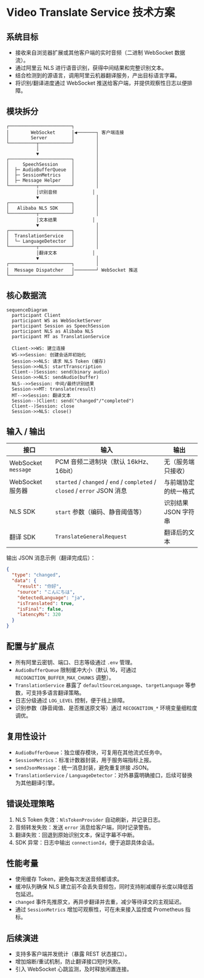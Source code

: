 # Video Translate Service 技术方案

## 系统目标

- 接收来自浏览器扩展或其他客户端的实时音频（二进制 WebSocket 数据流）。
- 通过阿里云 NLS 进行语音识别，获得中间结果和完整识别文本。
- 结合检测到的源语言，调用阿里云机器翻译服务，产出目标语言字幕。
- 将识别/翻译进度通过 WebSocket 推送给客户端，并提供观察性日志以便排障。

## 模块拆分

```text
┌───────────────────────┐
│        WebSocket      │◀───────┐ 客户端连接
│        Server         │        │
└──────────┬────────────┘        │
           │                     │
           ▼                     │
┌───────────────────────┐        │
│     SpeechSession     │        │
│  ├─ AudioBufferQueue  │        │
│  ├─ SessionMetrics    │        │
│  ├─ Message Helper    │        │
└──────────┬────────────┘        │
           │识别音频             │
           ▼                     │
┌───────────────────────┐        │
│   Alibaba NLS SDK     │        │
└──────────┬────────────┘        │
           │文本结果             │
           ▼                     │
┌───────────────────────┐        │
│  TranslationService   │        │
│  └─ LanguageDetector  │        │
└──────────┬────────────┘        │
           │翻译文本             │
           ▼                     │
┌───────────────────────┐        │
│  Message Dispatcher   │────────┘ WebSocket 推送
└───────────────────────┘
```

## 核心数据流

```mermaid
sequenceDiagram
  participant Client
  participant WS as WebSocketServer
  participant Session as SpeechSession
  participant NLS as Alibaba NLS
  participant MT as TranslationService

  Client->>WS: 建立连接
  WS->>Session: 创建会话并初始化
  Session->>NLS: 请求 NLS Token (缓存)
  Session->>NLS: startTranscription
  Client--)Session: send(binary audio)
  Session->>NLS: sendAudio(buffer)
  NLS-->>Session: 中间/最终识别结果
  Session->>MT: translate(result)
  MT-->>Session: 翻译文本
  Session--)Client: send("changed"/"completed")
  Client--)Session: close
  Session->>NLS: close()
```

## 输入 / 输出

| 接口 | 输入 | 输出 |
| ---- | ---- | ---- |
| WebSocket `message` | PCM 音频二进制块（默认 16kHz、16bit） | 无（服务端只接收） |
| WebSocket 服务器 | `started` / `changed` / `end` / `completed` / `closed` / `error` JSON 消息 | 与前端协定的统一格式 |
| NLS SDK | `start` 参数（编码、静音阈值等） | 识别结果 JSON 字符串 |
| 翻译 SDK | `TranslateGeneralRequest` | 翻译后的文本 |

输出 JSON 消息示例（翻译完成后）：
```json
{
  "type": "changed",
  "data": {
    "result": "你好",
    "source": "こんにちは",
    "detectedLanguage": "ja",
    "isTranslated": true,
    "isFinal": false,
    "latencyMs": 320
  }
}
```

## 配置与扩展点

- 所有阿里云密钥、端口、日志等级通过 `.env` 管理。
- `AudioBufferQueue` 限制缓冲大小（默认 16，可通过 `RECOGNITION_BUFFER_MAX_CHUNKS` 调整）。
- `TranslationService` 暴露了 `defaultSourceLanguage`、`targetLanguage` 等参数，可支持多语言翻译策略。
- 日志分级通过 `LOG_LEVEL` 控制，便于线上排障。
- 识别参数（静音阈值、是否推送原文等）通过 `RECOGNITION_*` 环境变量细粒度调优。

## 复用性设计

- `AudioBufferQueue`：独立缓存模块，可复用在其他流式任务中。
- `SessionMetrics`：标准计数器封装，用于服务端指标上报。
- `sendJsonMessage`：统一消息封装，避免重复拼接 JSON。
- `TranslationService` / `LanguageDetector`：对外暴露明确接口，后续可替换为其他翻译引擎。

## 错误处理策略

1. NLS Token 失效：`NlsTokenProvider` 自动刷新，并记录日志。
2. 音频转发失败：发送 `error` 消息给客户端，同时记录警告。
3. 翻译失败：回退到原始识别文本，保证字幕不中断。
4. SDK 异常：日志中输出 `connectionId`，便于追踪具体会话。

## 性能考量

- 使用缓存 Token，避免每次发送音频都请求。
- 缓冲队列确保 NLS 建立前不会丢失音频包，同时支持削减缓存长度以降低首包延迟。
- `changed` 事件先推原文，再异步翻译并去重，减少等待译文的主观延迟。
- 通过 `SessionMetrics` 增加可观察性，可在未来接入监控或 Prometheus 指标。

## 后续演进

- 支持多客户端并发统计（暴露 REST 状态接口）。
- 增加熔断/重试机制，防止翻译接口短时失败。
- 引入 WebSocket 心跳监测，及时释放闲置连接。

